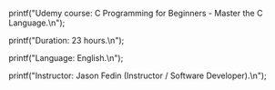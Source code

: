 printf("Udemy course: C Programming for Beginners - Master the C Language.\n");

printf("Duration: 23 hours.\n");

printf("Language: English.\n");

printf("Instructor: Jason Fedin (Instructor / Software Developer).\n");
